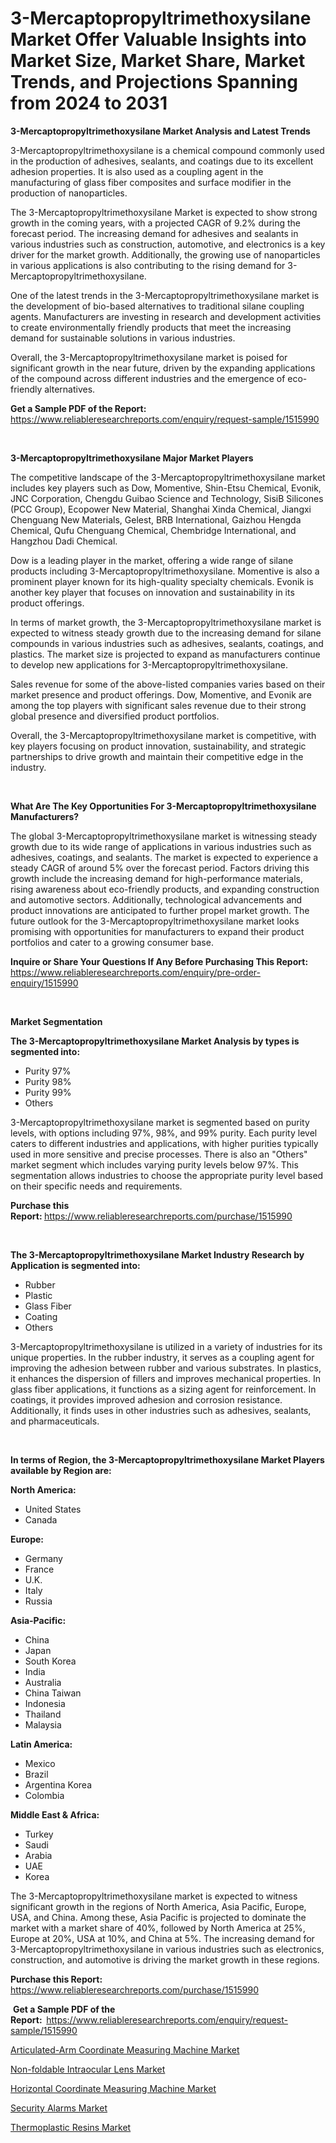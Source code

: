 <p><h1>3-Mercaptopropyltrimethoxysilane Market Offer Valuable Insights into Market Size, Market Share, Market Trends, and Projections Spanning from 2024 to 2031</h1></p><p><strong>3-Mercaptopropyltrimethoxysilane Market Analysis and Latest Trends</strong></p>
<p><p>3-Mercaptopropyltrimethoxysilane is a chemical compound commonly used in the production of adhesives, sealants, and coatings due to its excellent adhesion properties. It is also used as a coupling agent in the manufacturing of glass fiber composites and surface modifier in the production of nanoparticles.</p><p>The 3-Mercaptopropyltrimethoxysilane Market is expected to show strong growth in the coming years, with a projected CAGR of 9.2% during the forecast period. The increasing demand for adhesives and sealants in various industries such as construction, automotive, and electronics is a key driver for the market growth. Additionally, the growing use of nanoparticles in various applications is also contributing to the rising demand for 3-Mercaptopropyltrimethoxysilane.</p><p>One of the latest trends in the 3-Mercaptopropyltrimethoxysilane market is the development of bio-based alternatives to traditional silane coupling agents. Manufacturers are investing in research and development activities to create environmentally friendly products that meet the increasing demand for sustainable solutions in various industries.</p><p>Overall, the 3-Mercaptopropyltrimethoxysilane market is poised for significant growth in the near future, driven by the expanding applications of the compound across different industries and the emergence of eco-friendly alternatives.</p></p>
<p><strong>Get a Sample PDF of the Report:&nbsp;</strong> <a href="https://www.reliableresearchreports.com/enquiry/request-sample/1515990">https://www.reliableresearchreports.com/enquiry/request-sample/1515990</a></p>
<p>&nbsp;</p>
<p><strong>3-Mercaptopropyltrimethoxysilane Major Market Players</strong></p>
<p><p>The competitive landscape of the 3-Mercaptopropyltrimethoxysilane market includes key players such as Dow, Momentive, Shin-Etsu Chemical, Evonik, JNC Corporation, Chengdu Guibao Science and Technology, SisiB Silicones (PCC Group), Ecopower New Material, Shanghai Xinda Chemical, Jiangxi Chenguang New Materials, Gelest, BRB International, Gaizhou Hengda Chemical, Qufu Chenguang Chemical, Chembridge International, and Hangzhou Dadi Chemical.</p><p>Dow is a leading player in the market, offering a wide range of silane products including 3-Mercaptopropyltrimethoxysilane. Momentive is also a prominent player known for its high-quality specialty chemicals. Evonik is another key player that focuses on innovation and sustainability in its product offerings.</p><p>In terms of market growth, the 3-Mercaptopropyltrimethoxysilane market is expected to witness steady growth due to the increasing demand for silane compounds in various industries such as adhesives, sealants, coatings, and plastics. The market size is projected to expand as manufacturers continue to develop new applications for 3-Mercaptopropyltrimethoxysilane.</p><p>Sales revenue for some of the above-listed companies varies based on their market presence and product offerings. Dow, Momentive, and Evonik are among the top players with significant sales revenue due to their strong global presence and diversified product portfolios.</p><p>Overall, the 3-Mercaptopropyltrimethoxysilane market is competitive, with key players focusing on product innovation, sustainability, and strategic partnerships to drive growth and maintain their competitive edge in the industry.</p></p>
<p>&nbsp;</p>
<p><strong>What Are The Key Opportunities For 3-Mercaptopropyltrimethoxysilane Manufacturers?</strong></p>
<p><p>The global 3-Mercaptopropyltrimethoxysilane market is witnessing steady growth due to its wide range of applications in various industries such as adhesives, coatings, and sealants. The market is expected to experience a steady CAGR of around 5% over the forecast period. Factors driving this growth include the increasing demand for high-performance materials, rising awareness about eco-friendly products, and expanding construction and automotive sectors. Additionally, technological advancements and product innovations are anticipated to further propel market growth. The future outlook for the 3-Mercaptopropyltrimethoxysilane market looks promising with opportunities for manufacturers to expand their product portfolios and cater to a growing consumer base.</p></p>
<p><strong>Inquire or Share Your Questions If Any Before Purchasing This Report:</strong> <a href="https://www.reliableresearchreports.com/enquiry/pre-order-enquiry/1515990">https://www.reliableresearchreports.com/enquiry/pre-order-enquiry/1515990</a></p>
<p>&nbsp;</p>
<p><strong>Market Segmentation</strong></p>
<p><strong>The 3-Mercaptopropyltrimethoxysilane Market Analysis by types is segmented into:</strong></p>
<p><ul><li>Purity 97%</li><li>Purity 98%</li><li>Purity 99%</li><li>Others</li></ul></p>
<p><p>3-Mercaptopropyltrimethoxysilane market is segmented based on purity levels, with options including 97%, 98%, and 99% purity. Each purity level caters to different industries and applications, with higher purities typically used in more sensitive and precise processes. There is also an "Others" market segment which includes varying purity levels below 97%. This segmentation allows industries to choose the appropriate purity level based on their specific needs and requirements.</p></p>
<p><strong>Purchase this Report:&nbsp;</strong><a href="https://www.reliableresearchreports.com/purchase/1515990">https://www.reliableresearchreports.com/purchase/1515990</a></p>
<p>&nbsp;</p>
<p><strong>The 3-Mercaptopropyltrimethoxysilane Market Industry Research by Application is segmented into:</strong></p>
<p><ul><li>Rubber</li><li>Plastic</li><li>Glass Fiber</li><li>Coating</li><li>Others</li></ul></p>
<p><p>3-Mercaptopropyltrimethoxysilane is utilized in a variety of industries for its unique properties. In the rubber industry, it serves as a coupling agent for improving the adhesion between rubber and various substrates. In plastics, it enhances the dispersion of fillers and improves mechanical properties. In glass fiber applications, it functions as a sizing agent for reinforcement. In coatings, it provides improved adhesion and corrosion resistance. Additionally, it finds uses in other industries such as adhesives, sealants, and pharmaceuticals.</p></p>
<p>&nbsp;</p>
<p><strong>In terms of Region, the 3-Mercaptopropyltrimethoxysilane Market Players available by Region are:</strong></p>
<p>
    <p> <strong> North America: </strong>
        <ul>
            <li>United States</li>
            <li>Canada</li>
        </ul>
        </p> 
    <p> <strong> Europe: </strong>
        <ul>
            <li>Germany</li>
            <li>France</li>
            <li>U.K.</li>
            <li>Italy</li>
            <li>Russia</li>
        </ul>
        </p> 
    <p> <strong> Asia-Pacific: </strong>
        <ul>
            <li>China</li>
            <li>Japan</li>
            <li>South Korea</li>
            <li>India</li>
            <li>Australia</li>
            <li>China Taiwan</li>
            <li>Indonesia</li>
            <li>Thailand</li>
            <li>Malaysia</li>
        </ul>
        </p> 
    <p> <strong> Latin America: </strong>
        <ul>
            <li>Mexico</li>
            <li>Brazil</li>
            <li>Argentina Korea</li>
            <li>Colombia</li>
        </ul>
        </p> 
    <p> <strong> Middle East & Africa: </strong>
        <ul>
            <li>Turkey</li>
            <li>Saudi</li>
            <li>Arabia</li>
            <li>UAE</li>
            <li>Korea</li>
        </ul>
    </p>
    </p>
<p><p>The 3-Mercaptopropyltrimethoxysilane market is expected to witness significant growth in the regions of North America, Asia Pacific, Europe, USA, and China. Among these, Asia Pacific is projected to dominate the market with a market share of 40%, followed by North America at 25%, Europe at 20%, USA at 10%, and China at 5%. The increasing demand for 3-Mercaptopropyltrimethoxysilane in various industries such as electronics, construction, and automotive is driving the market growth in these regions.</p></p>
<p><strong>Purchase this Report: </strong><a href="https://www.reliableresearchreports.com/purchase/1515990">https://www.reliableresearchreports.com/purchase/1515990</a></p>
<p>&nbsp;<strong>Get a Sample PDF of the Report:&nbsp;&nbsp;</strong><a href="https://www.reliableresearchreports.com/enquiry/request-sample/1515990">https://www.reliableresearchreports.com/enquiry/request-sample/1515990</a></p>
<p><strong></strong></p>
<p><p><a href="https://scarlet-rocket-c63.notion.site/Global-Articulated-Arm-Coordinate-Measuring-Machine-Market-by-Types-Applications-and-Major-Players-59a860ec4c7949d585579d82e930c3b5">Articulated-Arm Coordinate Measuring Machine Market</a></p><p><a href="https://zircon-bluebell-299.notion.site/Decoding-the-Non-foldable-Intraocular-Lens-Market-A-Deep-Dive-into-the-Latest-Market-Trends-Market-7b0927cffc994fed818a67c7255b1bb1">Non-foldable Intraocular Lens Market</a></p><p><a href="https://fearless-okapi-6c8.notion.site/Horizontal-Coordinate-Measuring-Machine-Market-Analysis-and-Market-Size-Global-Industry-Overview-M-77b79e26e29a49cc8f5ee0cba427e092">Horizontal Coordinate Measuring Machine Market</a></p><p><a href="https://view.publitas.com/reportprime-1/security-alarms-market-centers-on-aspects-such-as-market-growth-market-share-market-opportunity-and-projected-forecasts-spanning-from-2024-to-2031/">Security Alarms Market</a></p><p><a href="https://view.publitas.com/reportprime-1/thermoplastic-resins-market-size-global-industry-overview-market-segmentation-and-forecast-2024-to-2031/">Thermoplastic Resins Market</a></p></p>